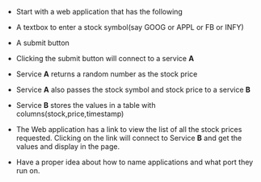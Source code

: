 * Start with a web application that has the following
* A textbox to enter a stock symbol(say GOOG or APPL or FB or INFY)
* A submit button
* Clicking the submit button will connect to a service **A** 
* Service **A** returns a random number as the stock price
* Service **A** also passes the stock symbol and stock price to a service **B**
* Service **B** stores the values in a table with columns(stock,price,timestamp)

* The Web application has a link to view the list of all the stock prices requested. Clicking on the link will connect to Service **B** and get the values and display in the page.

* Have a proper idea about how to name applications and what port they run on.